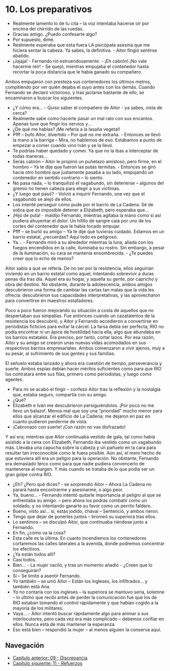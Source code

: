 # 10. Los preparativos

- Realmente lamento lo de tu cita – la voz intentaba hacerse oír por encima del chirrido de las ruedas.
- Gracias amigo. ¿Puedo confesarte algo?
- Por supuesto, dime.
- Realmente esperaba que esta fuera LA psicópata asesina que me hiciera sentar la cabeza. Ya sabes, la definitiva. - Aitor fingió sentirse abatido.
- ¡Jajaja! - Fernando rió estruendosamente. - ¡Eh cabrón! ¡No vale hacerme reír! - Se quejó, mientras empujaba el contenedor hasta recortar la poca distancia que le había ganado su compañero. 

Ambos empujaron con presteza sus contenedores los últimos metros, compitiendo por ver quién dejaba el suyo antes con los demás. Cuando Fernando se declaró victorioso, y tras jactarse bastante de ello, se encaminaron a buscar los siguientes.

- ¿Y cómo era... - Quiso saber el compañero de Aitor - ya sabes, vista de cerca?
- Realmente sabe como hacerte pasar un mal rato con sus encantos. Apenas tuve que fingir los nervios y...
- ¿De qué me hablas? ¡Me refería a la lasaña vegetal!
- Pfff – bufó Aitor, divertido – Por qué no me extraña. - Entonces se llevó la mano a la barriga – Mira, no hablemos de eso. Estábamos a punto de empezar a comer cuando vino Iván y se la llevó.
- Te podrías haber quedado y comer. Ya que no la ibas a interceptar de todas maneras...
- Serás cabrón – Aitor le propinó un puñetazo amistoso, pero firme, en el hombro – Ya te dije que fueron las putas termitas. - Entonces se giró hacia otro hombre que justamente pasaba a su lado, empujando un contenedor en sentido contrario – lo siento.
- No pasa nada, – lo tranquilizó el vagabundo, sin detenerse – algunos del gremio no tienen cabeza para elegir a sus víctimas.
- ¿Y luego qué pasó? - Volvió a inquirir Fernando, una vez que el vagabundo se alejó de ellos.
- Los intenté perseguir cómo pude por el barrio de La Cadena. Sé de sobra que es imposible detener a Elizabeth, pero esperaba que...
- ¡Hijo de puta! - maldijo Fernando, mientras agitaba la mano como si así pudiera ahuyentar el dolor. Un hilillo de sangre caía por uno de los cortes del contenedor que le había tocado empujar.
- Pfff – se burló su amigo – Ya te dije que tuvieras cuidado. Estamos en un barrio estatal, ¿recuerdas? Aquí todo es peligroso.
- Ya... - Fernando miró a su alrededor mientras la luna, aliada con los fuegos encendidos en la calle, iluminaba su rostro. Sin embargo, a pesar de la iluminación, su cara se mantenía ensombrecida. - ¿Te puedes creer que lo echo de menos?

Aitor sabía a qué se refería. De no ser por la resistencia, ellos seguirían viviendo en un barrio estatal como aquel, intentando sobrevivir a duras penas día tras día. Aquel era su hogar, y aquella su gente, por capricho y obra del destino. No obstante, durante la adolescencia, ambos amigos  descubrieron una forma de cambiar las cartas tan malas que la vida les ofrecía: descubrieron sus capacidades interpretativas, y las aprovecharon para convertirse en maestros estafadores.

Poco a poco fueron mejorando su situación a costa de aquellos que no despertaban sus simpatías. Fue entonces cuando un cazatalentos de la resistencia los descubrió, y Aitor y Fernando accedieron a convertirse en periodistas ficticios para evitar la cárcel. La farsa debía ser perfecta; RIO no podía encontrar ni un ápice de hostilidad hacía ella, algo que abundaba en los barrios estatales. Era preciso, por tanto, cortar lazos. Por esa razón, Aitor y su amigo se crearon unas nuevas vidas acomodados en sus respectivos barrios empresariales. Ambos comenzaron a vivir ajenos, muy a su pesar, al sufrimiento de sus gentes y sus familias.

El señuelo estaba lanzado y ahora era cuestión de tiempo, perseverancia y suerte. Ambos espías debían hacer méritos suficientes como para que RIO los contratara entre sus filas, primero como periodistas, y luego como agentes.

- Para mi se acabó el fingir – confesó Aitor tras la reflexión y la nostalgía que, estaba seguro, compartía con su amigo.
- ¿Qué?
- Elizabeth e Iván me descubrieron persiguiéndolos. ¡Por poco no me llevo un balazo!. Menos mal que soy una “prioridad” mucho menor para ellos que alcanzar el edificio de La Cadena; me dejaron en paz en cuanto pudieron perderme de vista.
- ¡Cabronazo con suerte! ¡Con razón no vas disfrazado!

Y así era; mientras que Aitor continuaba vestido de gala, tal como había asistido a la cena con Elizabeth, Fernando iba vestido como un vagabundo más. Llevaba una capucha sobre la cabeza y un pañuelo en la cara para resultar tan irreconocible como le fuera posible. Aún así, el mero hecho de que estuviera allí era un peligro para la operación. No obstante, Fernando era demasiado terco como para que nadie pudiera convencerlo de mantenerse al margen. Y más cuando se trataba de lo que podía ser un gran golpe contra RIO.

- ¿Eh? ¿Pero qué dices? - se sorprendió Aitor – Ahora La Cadena no parará hasta encontrarme y asesinarme, o algo peor.
- Ya, bueno... - Fernando intentó quitarle importancia al peligro al que se enfrentaba su amigo. – pero ahora los podrás combatir como un soldado, y no intentando ganarte su favor como un perrito faldero.
- Bueno, visto así... sí, estás jodido, chaval – Sentenció, y ambos rieron.
- Tengo que dejar de ponerles juntos – bromeó su superiora tras ellos.
- Lo sentimos – se disculpó Aitor, que continuaba riéndose junto a Fernando.
- En fin, ¿cómo va la cosa?
- Esta calle es la última. En cuanto incendiemos los contenedores cortaremos las calles laterales a la avenida, donde podremos concentrar los efectivos.
- ¿Ya están todos allí?
- Casi todos.
- Bien... - La mujer vaciló, y tras un momento añadió - ¿Creen que lo conseguirán?
- Sí – Se limitó a asentir Fernando.
- Yo también – se unió Aitor – Están los ingleses, los infiltrados... y también está Ana.
- Yo no contaría con los ingleses – la superiora se mantuvo seria, solemne – lo último que recibí antes de perder la comunicación fue que los de RIO estaban tomando el control rápidamente y que habían cogido a la mayoría de los militares.
- Vaya... - Aitor intentó buscar rápidamente algo para animar a sus interlocutores, pero cada vez era más complicado – debemos confiar en ellos. Nunca está de más mantener la esperanza.
- Eso está bien – respondió la mujer – al menos alguien la conserva aquí.


## Navegación

- [Capítulo anterior: 09 - Discrepancia](c09_discrepancia.md)
- [Capítulo siguiente: 11 - Refuerzos](c11_refuerzos.md)
